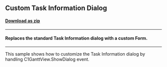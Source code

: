## Custom Task Information Dialog
#### [Download as zip](https://minhaskamal.github.io/DownGit/#/home?url=https://github.com/GrapeCity/ComponentOne-WinForms-Samples/tree/master/NetFramework\GanttView\CS\CustomTaskInfoDialog)
____
#### Replaces the standard Task Information dialog with a custom Form.
____
This sample shows how to customize the Task Information dialog by handling C1GanttView.ShowDialog event. 